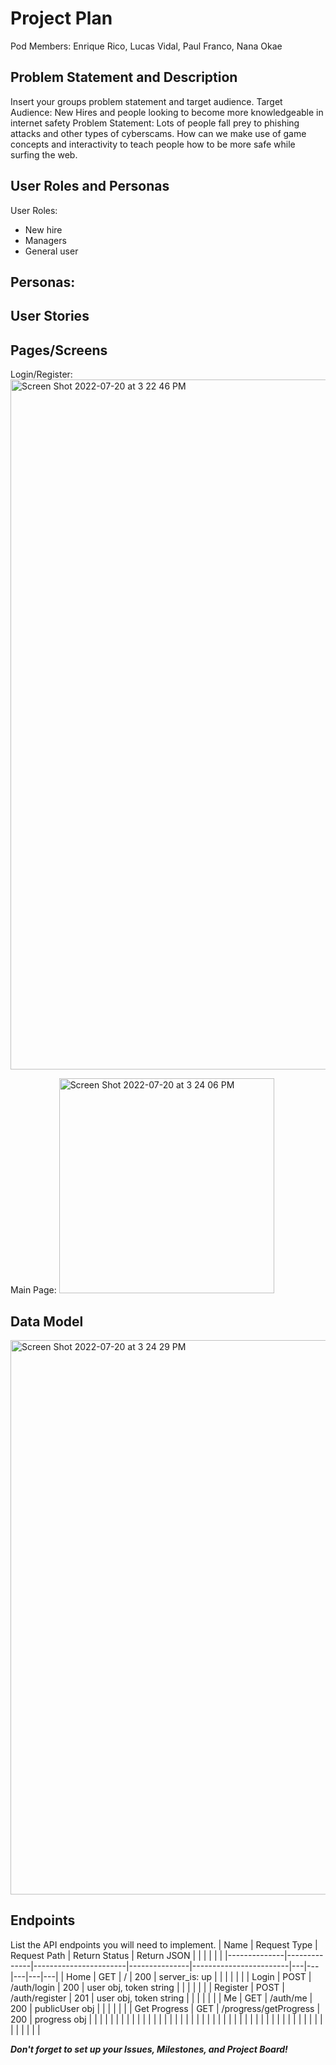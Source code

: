 # Project Plan

Pod Members: Enrique Rico, Lucas Vidal, Paul Franco, Nana Okae

## Problem Statement and Description

Insert your groups problem statement and target audience. Target Audience: New Hires and people looking to become more knowledgeable in internet safety Problem Statement: Lots of people fall prey to phishing attacks and other types of cyberscams. How can we make use of game concepts and interactivity to teach people how to be more safe while surfing the web.

## User Roles and Personas

User Roles:
- New hire
- Managers
- General user

Personas:
- 

## User Stories



## Pages/Screens

Login/Register:
<img width="1104" alt="Screen Shot 2022-07-20 at 3 22 46 PM" src="https://user-images.githubusercontent.com/49778407/180092760-d8484df7-3585-45a4-ab92-7c686728d05f.png">

Main Page:
<img width="344" alt="Screen Shot 2022-07-20 at 3 24 06 PM" src="https://user-images.githubusercontent.com/49778407/180092822-9b338c4f-3827-45fd-ba64-5d6ddac49192.png">


  
  

## Data Model

<img width="887" alt="Screen Shot 2022-07-20 at 3 24 29 PM" src="https://user-images.githubusercontent.com/49778407/180092867-a6eebcb5-836e-4bcc-8ded-7857c497a9af.png">


## Endpoints

List the API endpoints you will need to implement.
| Name         | Request Type | Request Path          | Return Status | Return JSON            |   |   |   |   |   |
|--------------|--------------|-----------------------|---------------|------------------------|---|---|---|---|---|
| Home         | GET          | /                     | 200           | server_is: up          |   |   |   |   |   |
| Login        | POST         | /auth/login           | 200           | user obj, token string |   |   |   |   |   |
| Register     | POST         | /auth/register        | 201           | user obj, token string |   |   |   |   |   |
| Me           | GET          | /auth/me              | 200           | publicUser obj         |   |   |   |   |   |
| Get Progress | GET          | /progress/getProgress | 200           | progress obj           |   |   |   |   |   |
|              |              |                       |               |                        |   |   |   |   |   |
|              |              |                       |               |                        |   |   |   |   |   |
|              |              |                       |               |                        |   |   |   |   |   |
|              |              |                       |               |                        |   |   |   |   |   |



***Don't forget to set up your Issues, Milestones, and Project Board!***
